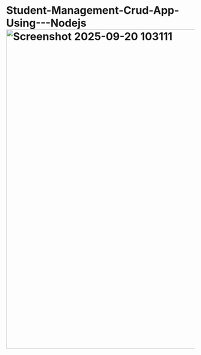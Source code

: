 # Student-Management-Crud-App-Using---Nodejs<img width="1650" height="854" alt="Screenshot 2025-09-20 103111" src="https://github.com/user-attachments/assets/8298547b-3b82-4b21-9e5b-31bedd31071d" />
